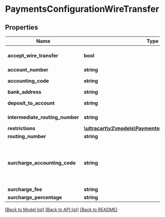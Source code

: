 # PaymentsConfigurationWireTransfer

## Properties
Name | Type | Description | Notes
------------ | ------------- | ------------- | -------------
**accept_wire_transfer** | **bool** | Master flag indicating this merchant accepts wire transfers | [optional] 
**account_number** | **string** | account_number | [optional] 
**accounting_code** | **string** | Optional Quickbooks accounting code | [optional] 
**bank_address** | **string** | Bank address | [optional] 
**deposit_to_account** | **string** | Optional Quickbooks deposit to account | [optional] 
**intermediate_routing_number** | **string** | Intermediate routing number | [optional] 
**restrictions** | [**\ultracart\v2\models\PaymentsConfigurationRestrictions**](PaymentsConfigurationRestrictions.md) |  | [optional] 
**routing_number** | **string** | Routing number | [optional] 
**surcharge_accounting_code** | **string** | If a surcharge is present and this merchant is integrated with Quickbooks, this is the accounting code for the surcharge amount | [optional] 
**surcharge_fee** | **string** | surcharge_fee | [optional] 
**surcharge_percentage** | **string** | surcharge_percentage | [optional] 

[[Back to Model list]](../README.md#documentation-for-models) [[Back to API list]](../README.md#documentation-for-api-endpoints) [[Back to README]](../README.md)


